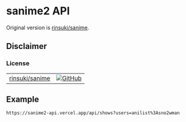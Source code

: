 # sanime2 API

Original version is [rinsuki/sanime][rinsuki/sanime].

## Disclaimer

### License

|                                  |                                                                                           |
| -------------------------------- | ----------------------------------------------------------------------------------------- |
| [rinsuki/sanime][rinsuki/sanime] | [![GitHub](https://img.shields.io/github/license/rinsuki/sanime)][rinsuki/sanime/license] |

[rinsuki/sanime]: https://github.com/rinsuki/sanime
[rinsuki/sanime/license]: https://github.com/rinsuki/sanime/blob/master/LICENSE

## Example

```
https://sanime2-api.vercel.app/api/shows?users=anilist%3Asno2wman
```
